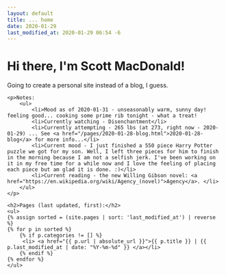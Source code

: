```yaml
---
layout: default
title: ... home
date: 2020-01-29
last_modified_at: 2020-01-29 06:54 -6
---
```

<div class="blurb">
	<h1>Hi there, I'm Scott MacDonald!</h1>	
	<p>Going to create a personal site instead of a blog, I guess.</p>	

	<p>Notes:
		<ul>
			<li>Mood as of 2020-01-31 - unseasonably warm, sunny day! feeling good... cooking some prime rib tonight - what a treat!
			<li>Currently watching - Disenchantment</li>
			<li>Currently attempting - 265 lbs (at 273, right now - 2020-01-29) ... See <a href="/pages/2020-01-28-blog.html">2020-01-28-blog</a> for more info...</li>
			<li>Current mood - I just finished a 550 piece Harry Potter puzzle we got for my son. Well, I left three pieces for him to finish in the morning because I am not a selfish jerk. I've been working on it in my free time for a while now and I love the feeling of placing each piece but am glad it is done. :)</li>
			<li>Current reading - the new Willing Gibson novel: <a href="https://en.wikipedia.org/wiki/Agency_(novel)">Agency</a>. </li>
		</ul>
	</p>

	<h2>Pages (last updated, first):</h2>
	<ul>
	{% assign sorted = (site.pages | sort: 'last_modified_at') | reverse %}
	{% for p in sorted %}
		{% if p.categories != [] %}
	  	 <li> <a href="{{ p.url | absolute_url }}">{{ p.title }} | {{ p.last_modified_at | date: "%Y-%m-%d" }} </a></li>
		{% endif %}
 	{% endfor %}
	</ul>

</div><!-- /.blurb -->
